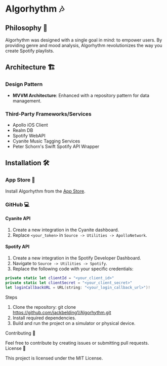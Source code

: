 # Algorhythm 🎶

## Philosophy 🌱

Algorhythm was designed with a single goal in mind: to empower users. By providing genre and mood analysis, Algorhythm revolutionizes the way you create Spotify playlists.

## Architecture 🏗️

### Design Pattern
- **MVVM Architecture**: Enhanced with a repository pattern for data management.

### Third-Party Frameworks/Services
- Apollo iOS Client
- Realm DB
- Spotify WebAPI
- Cyanite Music Tagging Services
- Peter Schorn's Swift Spotify API Wrapper

## Installation 🛠️

### App Store 📱
Install Algorhythm from the [App Store](https://apps.apple.com/us/app/algorhythm-instant-playlists/id6446463438).

### GitHub 💻

#### Cyanite API
1. Create a new integration in the Cyanite dashboard.
2. Replace `<your_token>` in `Source -> Utilities -> ApolloNetwork`.

#### Spotify API
1. Create a new integration in the Spotify Developer Dashboard.
2. Navigate to `Source -> Utilities -> Spotify`.
3. Replace the following code with your specific credentials:

```swift
private static let clientId = "<your_client_id>"
private static let clientSecret = "<your_client_secret>"
let loginCallbackURL = URL(string: "<your_login_callback_url>")!
```

Steps

1. Clone the repository: git clone https://github.com/jackbelding1/Algorhythm.git
2. Install required dependencies.
3. Build and run the project on a simulator or physical device.

Contributing 🤝

Feel free to contribute by creating issues or submitting pull requests.
License 📝

This project is licensed under the MIT License.
